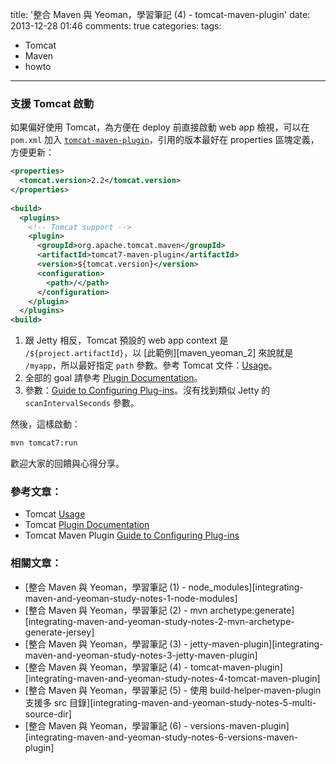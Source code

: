 title: '整合 Maven 與 Yeoman，學習筆記 (4) - tomcat-maven-plugin'
date: 2013-12-28 01:46
comments: true
categories:
tags: 
  - Tomcat
  - Maven
  - howto
---
### 支援 Tomcat 啟動

如果偏好使用 Tomcat，為方便在 deploy 前直接啟動 web app 檢視，可以在 `pom.xml` 加入 [`tomcat-maven-plugin`][tomcat-maven-plugin]，引用的版本最好在 properties 區塊定義，方便更新：

<!-- more -->

``` xml
<properties>
  <tomcat.version>2.2</tomcat.version>
</properties>
    
<build>
  <plugins>
    <!-- Tomcat support -->
    <plugin>
      <groupId>org.apache.tomcat.maven</groupId>
      <artifactId>tomcat7-maven-plugin</artifactId>
      <version>${tomcat.version}</version>
      <configuration>
        <path>/</path>
      </configuration>
    </plugin>
  </plugins>
<build>
```

1. 跟 Jetty 相反，Tomcat 預設的 web app context 是 `/${project.artifactId}`，以 [此範例][maven_yeoman_2] 來說就是 `/myapp`，所以最好指定 `path` 參數。參考 Tomcat 文件：[Usage][Tomcat Usage]。 
2. 全部的 goal 請參考 [Plugin Documentation]。
3. 參數：[Guide to Configuring Plug-ins]。沒有找到類似 Jetty 的 `scanIntervalSeconds` 參數。

然後，這樣啟動：

``` bat
mvn tomcat7:run
```

歡迎大家的回饋與心得分享。

### 參考文章：

* Tomcat [Usage][Tomcat Usage]
* Tomcat [Plugin Documentation]
* Tomcat Maven Plugin [Guide to Configuring Plug-ins]

### 相關文章：

* [整合 Maven 與 Yeoman，學習筆記 (1) - node_modules][integrating-maven-and-yeoman-study-notes-1-node-modules]
* [整合 Maven 與 Yeoman，學習筆記 (2) - mvn archetype:generate][integrating-maven-and-yeoman-study-notes-2-mvn-archetype-generate-jersey]
* [整合 Maven 與 Yeoman，學習筆記 (3) - jetty-maven-plugin][integrating-maven-and-yeoman-study-notes-3-jetty-maven-plugin]
* [整合 Maven 與 Yeoman，學習筆記 (4) - tomcat-maven-plugin][integrating-maven-and-yeoman-study-notes-4-tomcat-maven-plugin]
* [整合 Maven 與 Yeoman，學習筆記 (5) - 使用 build-helper-maven-plugin 支援多 src 目錄][integrating-maven-and-yeoman-study-notes-5-multi-source-dir]
* [整合 Maven 與 Yeoman，學習筆記 (6) - versions-maven-plugin][integrating-maven-and-yeoman-study-notes-6-versions-maven-plugin]

<!-- cross references -->

<!-- post_references -->

<!-- external references -->

[tomcat-maven-plugin]: http://tomcat.apache.org/maven-plugin.html
[Tomcat Usage]: http://tomcat.apache.org/maven-plugin-trunk/tomcat7-maven-plugin/usage.html
[Plugin Documentation]: http://tomcat.apache.org/maven-plugin-2.0/tomcat7-maven-plugin/plugin-info.html
[Guide to Configuring Plug-ins]: http://maven.apache.org/guides/mini/guide-configuring-plugins.html
